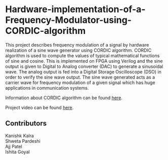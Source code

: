 # Hardware-implementation-of-a-Frequency-Modulator-using-CORDIC-algorithm
This project describes frequency modulation of a signal by hardware realization of a sine wave generator using CORDIC algorithm. CORDIC algorithm is used to compute the values of typical mathematical functions of sine and cosine. This is implemented on FPGA using Verilog and the sine output is given to Digital to Analog converter (DAC) to generate a sinusoidal wave. The analog output is fed into a Digital Storage Oscilloscope (DSO) in order to verify the sine wave output. The sine wave generated acts as a carrier wave for frequency modulation of a given signal which has huge applications in communication systems.

Information about CORDIC algorithm can be found [here](http://www.ee.iitm.ac.in/vlsi/_media/iep2010/cordic.pdf).

Project video can be found [here](https://drive.google.com/file/d/10f31-u9_aplKR-gaJPrfed2HtWnexv0-/view?usp=sharing).

## Contributors
Kanishk Kalra  
Shweta Pardeshi  
Ajj Patel  
Ishita Goyal
